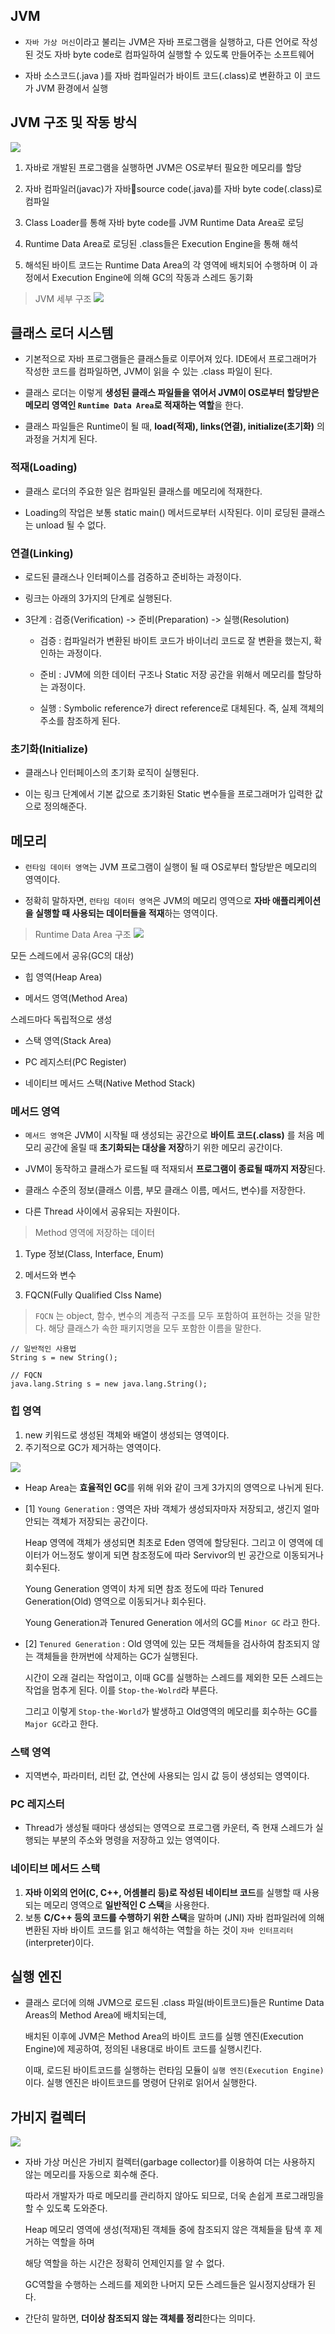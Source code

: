 ## JVM

* `자바 가상 머신`이라고 불리는 JVM은 자바 프로그램을 실행하고, 다른 언어로 작성된 것도 자바 byte code로 컴파일하여 실행할 수 있도록 만들어주는 소프트웨어

* 자바 소스코드(.java )를 자바 컴파일러가 바이트 코드(.class)로 변환하고 이 코드가 JVM 환경에서 실행
  
## JVM 구조 및 작동 방식

![](/Java/img/java_jvm.png)

1. 자바로 개발된 프로그램을 실행하면 JVM은 OS로부터 필요한 메모리를 할당

2. 자바 컴파일러(javac)가 자바source code(.java)를 자바 byte code(.class)로 컴파일

3. Class Loader를 통해 자바 byte code를 JVM Runtime Data Area로 로딩

4. Runtime Data Area로 로딩된 .class들은 Execution Engine을 통해 해석

5. 해석된 바이트 코드는 Runtime Data Area의 각 영역에 배치되어 수행하며 이 과정에서 Execution Engine에 의해 GC의 작동과 스레드 동기화

> JVM 세부 구조
![](/Java/img/java_jvm_architecture.png)


## 클래스 로더 시스템

* 기본적으로 자바 프로그램들은 클래스들로 이루어져 있다. IDE에서 프로그래머가 작성한 코드를 컴파일하면, JVM이 읽을 수 있는 .class 파일이 된다.

* 클래스 로더는 이렇게 **생성된 클래스 파일들을 엮어서 JVM이 OS로부터 할당받은 메모리 영역인 `Runtime Data Area`로 적재하는 역할**을 한다.

* 클래스 파일들은 Runtime이 될 때, **load(적재), links(연결), initialize(초기화)** 의 과정을 거치게 된다.

### 적재(Loading)

* 클래스 로더의 주요한 일은 컴파일된 클래스를 메모리에 적재한다.

* Loading의 작업은 보통 static main() 메서드로부터 시작된다. 이미 로딩된 클래스는 unload 될 수 없다.

### 연결(Linking)

* 로드된 클래스나 인터페이스를 검증하고 준비하는 과정이다.

* 링크는 아래의 3가지의 단계로 실행된다.

* 3단계 : 검증(Verification) -> 준비(Preparation) -> 실행(Resolution)

    * 검증 : 컴파일러가 변환된 바이트 코드가 바이너리 코드로 잘 변환을 했는지, 확인하는 과정이다.

    * 준비 : JVM에 의한 데이터 구조나 Static 저장 공간을 위해서 메모리를 할당하는 과정이다.

    * 실행 : Symbolic reference가 direct reference로 대체된다. 즉, 실제 객체의 주소를 참조하게 된다.

### 초기화(Initialize)

* 클래스나 인터페이스의 초기화 로직이 실행된다.

* 이는 링크 단계에서 기본 값으로 초기화된 Static 변수들을 프로그래머가 입력한 값으로 정의해준다.

## 메모리

* `런타임 데이터 영역`는 JVM 프로그램이 실행이 될 때 OS로부터 할당받은 메모리의 영역이다.

* 정확히 말하자면, `런타임 데이터 영역`은 JVM의 메모리 영역으로 **자바 애플리케이션을 실행할 때 사용되는 데이터들을 적재**하는 영역이다.

> Runtime Data Area 구조
![](/Java/img/java_jvm_runtime_data_area.png)

모든 스레드에서 공유(GC의 대상)

* 힙 영역(Heap Area)

* 메서드 영역(Method Area)

스레드마다 독립적으로 생성

* 스택 영역(Stack Area)

* PC 레지스터(PC Register)

* 네이티브 메서드 스택(Native Method Stack)

### 메서드 영역

* `메서드 영역`은 JVM이 시작될 때 생성되는 공간으로 **바이트 코드(.class)** 를 처음 메모리 공간에 올릴 때 **초기화되는 대상을 저장**하기 위한 메모리 공간이다.

* JVM이 동작하고 클래스가 로드될 때 적재되서 **프로그램이 종료될 때까지 저장**된다.

* 클래스 수준의 정보(클래스 이름, 부모 클래스 이름, 메서드, 변수)를 저장한다.

* 다른 Thread 사이에서 공유되는 자원이다.

> Method 영역에 저장하는 데이터

1. Type 정보(Class, Interface, Enum)

2. 메서드와 변수

3. FQCN(Fully Qualified Clss Name)

> `FQCN` 는 object, 함수, 변수의 계층적 구조를 모두 포함하여 표현하는 것을 말한다.
> 해당 클래스가 속한 패키지명을 모두 포함한 이름을 말한다.
```
// 일반적인 사용법
String s = new String();

// FQCN
java.lang.String s = new java.lang.String();
```

### 힙 영역

1. new 키워드로 생성된 객체와 배열이 생성되는 영역이다.
2. 주기적으로 GC가 제거하는 영역이다.

![](/Java/img/java_jvm_heap_area.png)

* Heap Area는 **효율적인 GC**를 위해 위와 같이 크게 3가지의 영역으로 나뉘게 된다.

* [1] `Young Generation` : 영역은 자바 객체가 생성되자마자 저장되고, 생긴지 얼마 안되는 객체가 저장되는 공간이다.

  Heap 영역에 객체가 생성되면 최초로 Eden 영역에 할당된다. 그리고 이 영역에 데이터가 어느정도 쌓이게 되면 참조정도에 따라 Servivor의 빈 공간으로 이동되거나 회수된다.

  Young Generation 영역이 차게 되면 참조 정도에 따라 Tenured Generation(Old) 영역으로 이동되거나 회수된다.

  Young Generation과 Tenured Generation 에서의 GC를 `Minor GC` 라고 한다.

* [2] `Tenured Generation` : Old 영역에 있는 모든 객체들을 검사하여 참조되지 않는 객체들을 한꺼번에 삭제하는 GC가 실행된다.

  시간이 오래 걸리는 작업이고, 이때 GC를 실행하는 스레드를 제외한 모든 스레드는 작업을 멈추게 된다. 이를 `Stop-the-Wolrd`라 부른다.

  그리고 이렇게 `Stop-the-World`가 발생하고 Old영역의 메모리를 회수하는 GC를 `Major GC`라고 한다.

### 스택 영역

* 지역변수, 파라미터, 리턴 값, 연산에 사용되는 임시 값 등이 생성되는 영역이다.

### PC 레지스터

* Thread가 생성될 때마다 생성되는 영역으로 프로그램 카운터, 즉 현재 스레드가 실행되는 부분의 주소와 명령을 저장하고 있는 영역이다.

### 네이티브 메서드 스택

1. **자바 이외의 언어(C, C++, 어셈블리 등)로 작성된 네이티브 코드**를 실행할 때 사용되는 메모리 영역으로 **일반적인 C 스택**을 사용한다.
2.  보통 **C/C++ 등의 코드를 수행하기 위한 스택**을 말하며 (JNI) 자바 컴파일러에 의해 변환된 자바 바이트 코드를 읽고 해석하는 역할을 하는 것이 `자바 인터프리터`(interpreter)이다.

## 실행 엔진

* 클래스 로더에 의해 JVM으로 로드된 .class 파일(바이트코드)들은 Runtime Data Areas의 Method Area에 배치되는데, 

  배치된 이후에 JVM은 Method Area의 바이트 코드를 실행 엔진(Execution Engine)에 제공하여, 정의된 내용대로 바이트 코드를 실행시킨다.

  이때, 로드된 바이트코드를 실행하는 런타임 모듈이 `실행 엔진(Execution Engine)`이다. 실행 엔진은 바이트코드를 명령어 단위로 읽어서 실행한다.

## 가비지 컬렉터

![](/Java/img/java_jvm_garbage_collector.png)

* 자바 가상 머신은 가비지 컬렉터(garbage collector)를 이용하여 더는 사용하지 않는 메모리를 자동으로 회수해 준다.

  따라서 개발자가 따로 메모리를 관리하지 않아도 되므로, 더욱 손쉽게 프로그래밍을 할 수 있도록 도와준다.

  Heap 메모리 영역에 생성(적재)된 객체들 중에 참조되지 않은 객체들을 탐색 후 제거하는 역할을 하며 

  해당 역할을 하는 시간은 정확히 언제인지를 알 수 없다. 

  GC역할을 수행하는 스레드를 제외한 나머지 모든 스레드들은 일시정지상태가 된다.

* 간단히 말하면, **더이상 참조되지 않는 객체를 정리**한다는 의미다.
